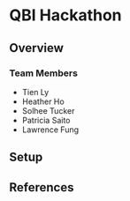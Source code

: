 # QBI Hackathon

## Overview
### Team Members
* Tien Ly
* Heather Ho
* Solhee Tucker
* Patricia Saito
* Lawrence Fung
## Setup
## References

